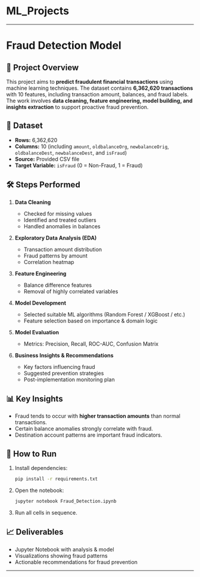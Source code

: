 # ML_Projects

---

# Fraud Detection Model

## 📌 Project Overview

This project aims to **predict fraudulent financial transactions** using machine learning techniques.
The dataset contains **6,362,620 transactions** with 10 features, including transaction amount, balances, and fraud labels.
The work involves **data cleaning, feature engineering, model building, and insights extraction** to support proactive fraud prevention.

## 📂 Dataset

* **Rows:** 6,362,620
* **Columns:** 10 (including `amount`, `oldbalanceOrg`, `newbalanceOrig`, `oldbalanceDest`, `newbalanceDest`, and `isFraud`)
* **Source:** Provided CSV file
* **Target Variable:** `isFraud` (0 = Non-Fraud, 1 = Fraud)

## 🛠️ Steps Performed

1. **Data Cleaning**

   * Checked for missing values
   * Identified and treated outliers
   * Handled anomalies in balances
2. **Exploratory Data Analysis (EDA)**

   * Transaction amount distribution
   * Fraud patterns by amount
   * Correlation heatmap
3. **Feature Engineering**

   * Balance difference features
   * Removal of highly correlated variables
4. **Model Development**

   * Selected suitable ML algorithms (Random Forest / XGBoost / etc.)
   * Feature selection based on importance & domain logic
5. **Model Evaluation**

   * Metrics: Precision, Recall, ROC-AUC, Confusion Matrix
6. **Business Insights & Recommendations**

   * Key factors influencing fraud
   * Suggested prevention strategies
   * Post-implementation monitoring plan

## 📊 Key Insights

* Fraud tends to occur with **higher transaction amounts** than normal transactions.
* Certain balance anomalies strongly correlate with fraud.
* Destination account patterns are important fraud indicators.

## 🚀 How to Run

1. Install dependencies:

   ```bash
   pip install -r requirements.txt
   ```
2. Open the notebook:

   ```bash
   jupyter notebook Fraud_Detection.ipynb
   ```
3. Run all cells in sequence.

## 📈 Deliverables

* Jupyter Notebook with analysis & model
* Visualizations showing fraud patterns
* Actionable recommendations for fraud prevention

---
 
